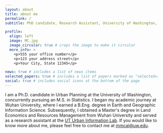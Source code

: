 ```yaml
---
layout: about
title: about me
permalink: /
subtitle: PhD candidate, Research Assistant, University of Washington, Seattle, WA # <a href='#'>Affiliations</a>. Address. Contacts. Moto. Etc.

profile:
  align: left
  image: MC.jpg
  image_circular: true # crops the image to make it circular
  more_info: > 
    <p>555 your office number</p> 
    <p>123 your address street</p> 
    <p>Your City, State 12345</p>

news: true # includes a list of news items
selected_papers: true # includes a list of papers marked as "selected={true}"
social: true # includes social icons at the bottom of the page
---
```


I am a Ph.D. candidate in Urban Planning at the University of Washington, concurrently pursuing an M.S. in Statistics. I began my academic journey at Wuhan University, where I earned a B.Eng. degree in Earth and Geographic Information Science. Subsequently, I obtained a Master's degree in Land Economics and Resources Management from Wuhan University and served as a research assistant at the <a href='https://sites.utexas.edu/uil/'>UT Urban Information Lab</a>. If you would like to know more about me, please feel free to contact me at mmcai@uw.edu.


<!---
Write your biography here. Tell the world about yourself. Link to your favorite [subreddit](http://reddit.com). You can put a picture in, too. The code is already in, just name your picture `prof_pic.jpg` and put it in the `img/` folder.

Put your address / P.O. box / other info right below your picture. You can also disable any of these elements by editing `profile` property of the YAML header of your `_pages/about.md`. Edit `_bibliography/papers.bib` and Jekyll will render your [publications page](/al-folio/publications/) automatically.

Link to your social media connections, too. This theme is set up to use [Font Awesome icons](https://fontawesome.com/) and [Academicons](https://jpswalsh.github.io/academicons/), like the ones below. Add your Facebook, Twitter, LinkedIn, Google Scholar, or just disable all of them.
-->
